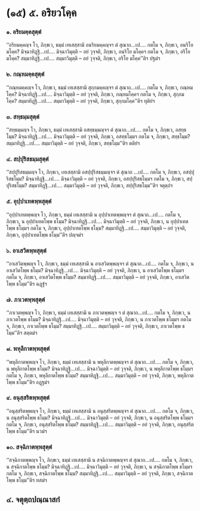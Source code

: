 <h1>(๑๕) ๕. อริยวโคฺค</h1>
<h3>๑. อริยมคฺคสุตฺตํ</h3>
<p> ‘‘อริยมคฺคญฺจ   โว, ภิกฺขเว, ธมฺมํ เทเสสฺสามิ อนริยมคฺคญฺจฯ ตํ สุณาถ…เป.… กตโม จ, ภิกฺขเว, อนริโย มโคฺค? มิจฺฉาทิฎฺฐิ…เป.… มิจฺฉาวิมุตฺติ – อยํ วุจฺจติ, ภิกฺขเว, อนริโย มโคฺคฯ กตโม จ, ภิกฺขเว, อริโย มโคฺค? สมฺมาทิฎฺฐิ…เป.… สมฺมาวิมุตฺติ – อยํ วุจฺจติ, ภิกฺขเว, อริโย มโคฺค’’ติฯ ปฐมํฯ</p>


<h3>๒. กณฺหมคฺคสุตฺตํ</h3>
<p> ‘‘กณฺหมคฺคญฺจ โว, ภิกฺขเว, ธมฺมํ เทเสสฺสามิ สุกฺกมคฺคญฺจฯ ตํ สุณาถ…เป.… กตโม  จ, ภิกฺขเว, กณฺหมโคฺค? มิจฺฉาทิฎฺฐิ…เป.… มิจฺฉาวิมุตฺติ – อยํ  วุจฺจติ, ภิกฺขเว, กณฺหมโคฺคฯ กตโม จ, ภิกฺขเว, สุกฺกมโคฺค? สมฺมาทิฎฺฐิ…เป.… สมฺมาวิมุตฺติ – อยํ วุจฺจติ, ภิกฺขเว, สุกฺกมโคฺค’’ติฯ ทุติยํฯ</p>


<h3>๓. สทฺธมฺมสุตฺตํ</h3>
<p> ‘‘สทฺธมฺมญฺจ โว, ภิกฺขเว, ธมฺมํ เทเสสฺสามิ อสทฺธมฺมญฺจฯ ตํ สุณาถ…เป.… กตโม จ, ภิกฺขเว, อสทฺธโมฺม? มิจฺฉาทิฎฺฐิ…เป.… มิจฺฉาวิมุตฺติ – อยํ วุจฺจติ, ภิกฺขเว, อสทฺธโมฺมฯ กตโม จ, ภิกฺขเว, สทฺธโมฺม? สมฺมาทิฎฺฐิ…เป.… สมฺมาวิมุตฺติ – อยํ วุจฺจติ, ภิกฺขเว, สทฺธโมฺม’’ติฯ ตติยํฯ</p>


<h3>๔. สปฺปุริสธมฺมสุตฺตํ</h3>
<p> ‘‘สปฺปุริสธมฺมญฺจ โว, ภิกฺขเว, เทเสสฺสามิ อสปฺปุริสธมฺมญฺจฯ ตํ  สุณาถ  …เป.… กตโม จ, ภิกฺขเว, อสปฺปุริสธโมฺม? มิจฺฉาทิฎฺฐิ…เป.… มิจฺฉาวิมุตฺติ – อยํ วุจฺจติ, ภิกฺขเว, อสปฺปุริสธโมฺมฯ กตโม จ, ภิกฺขเว, สปฺปุริสธโมฺม? สมฺมาทิฎฺฐิ…เป.… สมฺมาวิมุตฺติ – อยํ วุจฺจติ, ภิกฺขเว, สปฺปุริสธโมฺม’’ติฯ จตุตฺถํฯ</p>


<h3>๕. อุปฺปาเทตพฺพสุตฺตํ</h3>
<p> ‘‘อุปฺปาเทตพฺพญฺจ โว, ภิกฺขเว, ธมฺมํ เทเสสฺสามิ น อุปฺปาเทตพฺพญฺจฯ ตํ สุณาถ…เป.… กตโม จ, ภิกฺขเว, น อุปฺปาเทตโพฺพ ธโมฺม? มิจฺฉาทิฎฺฐิ…เป.… มิจฺฉาวิมุตฺติ – อยํ วุจฺจติ, ภิกฺขเว, น อุปฺปาเทตโพฺพ ธโมฺมฯ กตโม  จ, ภิกฺขเว, อุปฺปาเทตโพฺพ ธโมฺม? สมฺมาทิฎฺฐิ…เป.… สมฺมาวิมุตฺติ – อยํ วุจฺจติ, ภิกฺขเว, อุปฺปาเทตโพฺพ ธโมฺม’’ติฯ ปญฺจมํฯ</p>


<h3>๖. อาเสวิตพฺพสุตฺตํ</h3>
<p> ‘‘อาเสวิตพฺพญฺจ โว, ภิกฺขเว, ธมฺมํ เทเสสฺสามิ น อาเสวิตพฺพญฺจฯ ตํ สุณาถ…เป.… กตโม จ, ภิกฺขเว, น อาเสวิตโพฺพ ธโมฺม? มิจฺฉาทิฎฺฐิ…เป.… มิจฺฉาวิมุตฺติ – อยํ วุจฺจติ, ภิกฺขเว, น อาเสวิตโพฺพ ธโมฺมฯ กตโม จ, ภิกฺขเว, อาเสวิตโพฺพ ธโมฺม? สมฺมาทิฎฺฐิ…เป.… สมฺมาวิมุตฺติ – อยํ วุจฺจติ, ภิกฺขเว, อาเสวิตโพฺพ ธโมฺม’’ติฯ ฉฎฺฐํฯ</p>


<h3>๗. ภาเวตพฺพสุตฺตํ</h3>
<p> ‘‘ภาเวตพฺพญฺจ  โว, ภิกฺขเว, ธมฺมํ เทเสสฺสามิ น ภาเวตพฺพญฺจ ฯ ตํ สุณาถ…เป.… กตโม จ, ภิกฺขเว, น ภาเวตโพฺพ ธโมฺม? มิจฺฉาทิฎฺฐิ…เป.… มิจฺฉาวิมุตฺติ – อยํ วุจฺจติ, ภิกฺขเว, น ภาเวตโพฺพ ธโมฺมฯ กตโม จ, ภิกฺขเว, ภาเวตโพฺพ ธโมฺม? สมฺมาทิฎฺฐิ…เป.… สมฺมาวิมุตฺติ – อยํ วุจฺจติ, ภิกฺขเว, ภาเวตโพฺพ ธโมฺม’’ติฯ สตฺตมํฯ</p>


<h3>๘. พหุลีกาตพฺพสุตฺตํ</h3>
<p> ‘‘พหุลีกาตพฺพญฺจ  โว, ภิกฺขเว, ธมฺมํ เทเสสฺสามิ น พหุลีกาตพฺพญฺจฯ ตํ สุณาถ…เป.… กตโม จ, ภิกฺขเว, น พหุลีกาตโพฺพ ธโมฺม? มิจฺฉาทิฎฺฐิ…เป.… มิจฺฉาวิมุตฺติ – อยํ วุจฺจติ, ภิกฺขเว, น พหุลีกาตโพฺพ ธโมฺมฯ กตโม จ, ภิกฺขเว, พหุลีกาตโพฺพ ธโมฺม? สมฺมาทิฎฺฐิ…เป.… สมฺมาวิมุตฺติ – อยํ วุจฺจติ, ภิกฺขเว, พหุลีกาตโพฺพ ธโมฺม’’ติฯ อฎฺฐมํฯ</p>


<h3>๙. อนุสฺสริตพฺพสุตฺตํ</h3>
<p> ‘‘อนุสฺสริตพฺพญฺจ  โว, ภิกฺขเว, ธมฺมํ เทเสสฺสามิ น อนุสฺสริตพฺพญฺจฯ ตํ สุณาถ…เป.… กตโม จ, ภิกฺขเว, น อนุสฺสริตโพฺพ ธโมฺม? มิจฺฉาทิฎฺฐิ…เป.… มิจฺฉาวิมุตฺติ – อยํ วุจฺจติ, ภิกฺขเว, น อนุสฺสริตโพฺพ ธโมฺมฯ กตโม จ, ภิกฺขเว, อนุสฺสริตโพฺพ ธโมฺม? สมฺมาทิฎฺฐิ…เป.… สมฺมาวิมุตฺติ – อยํ วุจฺจติ, ภิกฺขเว, อนุสฺสริตโพฺพ ธโมฺม’’ติฯ นวมํฯ</p>


<h3>๑๐. สจฺฉิกาตพฺพสุตฺตํ</h3>
<p> ‘‘สจฺฉิกาตพฺพญฺจ  โว, ภิกฺขเว, ธมฺมํ เทเสสฺสามิ น สจฺฉิกาตพฺพญฺจฯ ตํ สุณาถ…เป.… กตโม จ, ภิกฺขเว, น สจฺฉิกาตโพฺพ ธโมฺม? มิจฺฉาทิฎฺฐิ…เป.… มิจฺฉาวิมุตฺติ – อยํ วุจฺจติ, ภิกฺขเว, น สจฺฉิกาตโพฺพ ธโมฺมฯ กตโม จ, ภิกฺขเว, สจฺฉิกาตโพฺพ ธโมฺม? สมฺมาทิฎฺฐิ…เป.… สมฺมาวิมุตฺติ – อยํ วุจฺจติ, ภิกฺขเว, สจฺฉิกาตโพฺพ ธโมฺม’’ติฯ ทสมํฯ</p>

</p>

</p>


<h2>๔. จตุตฺถปณฺณาสกํ</h2>